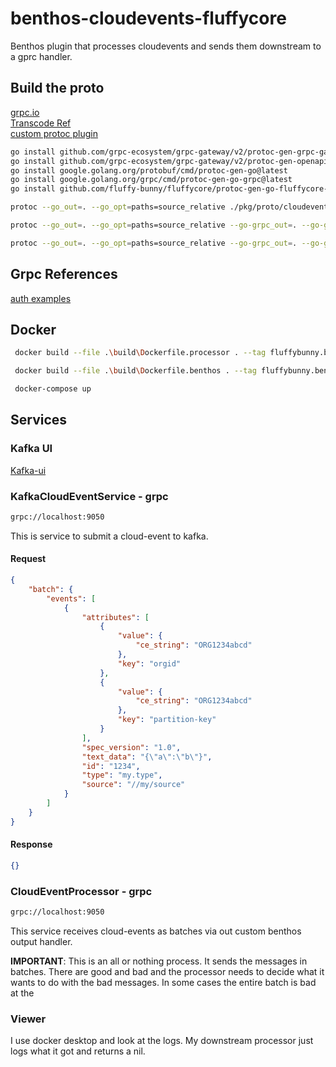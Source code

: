 # benthos-cloudevents-fluffycore

Benthos plugin that processes cloudevents and sends them downstream to a gprc handler.  

## Build the proto

[grpc.io](https://grpc.io/docs/languages/go/basics/)  
[Transcode Ref](https://grpc-ecosystem.github.io/grpc-gateway/docs/tutorials/introduction/)  
[custom protoc plugin](https://rotemtam.com/2021/03/22/creating-a-protoc-plugin-to-gen-go-code/)  

```bash
go install github.com/grpc-ecosystem/grpc-gateway/v2/protoc-gen-grpc-gateway@latest
go install github.com/grpc-ecosystem/grpc-gateway/v2/protoc-gen-openapiv2@latest
go install google.golang.org/protobuf/cmd/protoc-gen-go@latest
go install google.golang.org/grpc/cmd/protoc-gen-go-grpc@latest
go install github.com/fluffy-bunny/fluffycore/protoc-gen-go-fluffycore-di/cmd/protoc-gen-go-fluffycore-di@latest
```

```bash
protoc --go_out=. --go_opt=paths=source_relative ./pkg/proto/cloudevents/cloudevents.proto  

protoc --go_out=. --go_opt=paths=source_relative --go-grpc_out=. --go-grpc_opt=paths=source_relative --go-fluffycore-di_out=.  --go-fluffycore-di_opt=paths=source_relative ./pkg/proto/cloudeventprocessor/cloudeventprocessor.proto 

protoc --go_out=. --go_opt=paths=source_relative --go-grpc_out=. --go-grpc_opt=paths=source_relative --go-fluffycore-di_out=.  --go-fluffycore-di_opt=paths=source_relative ./pkg/proto/kafkacloudevent/kafkacloudevent.proto 

```

## Grpc References

[auth examples](https://github.com/johanbrandhorst/grpc-auth-example)  


## Docker

```bash
 docker build --file .\build\Dockerfile.processor . --tag fluffybunny.benthos.processor

 docker build --file .\build\Dockerfile.benthos . --tag fluffybunny.benthos.benthos

 docker-compose up
```

## Services

### Kafka UI

[Kafka-ui](http://localhost:9090/)  

### KafkaCloudEventService - grpc

```bash
grpc://localhost:9050
```

This is service to submit a cloud-event to kafka.  

#### Request

```json
{
    "batch": {
        "events": [
            {
                "attributes": [
                    {
                        "value": {
                            "ce_string": "ORG1234abcd"
                        },
                        "key": "orgid"
                    },
                    {
                        "value": {
                            "ce_string": "ORG1234abcd"
                        },
                        "key": "partition-key"
                    }
                ],
                "spec_version": "1.0",
                "text_data": "{\"a\":\"b\"}",
                "id": "1234",
                "type": "my.type",
                "source": "//my/source"
            }
        ]
    }
}
```

#### Response 

```json
{}
```

### CloudEventProcessor - grpc

```bash
grpc://localhost:9050
```

This service receives cloud-events as batches via out custom benthos output handler.

**IMPORTANT**: This is an all or nothing process.  It sends the messages in batches.  There are good and bad and the processor needs to decide what it wants to do with the bad messages.  In some cases the entire batch is bad at the 

### Viewer

I use docker desktop and look at the logs.  My downstream processor just logs what it got and returns a nil.  

